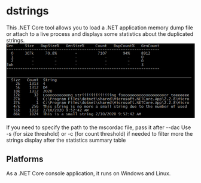 # dstrings

This .NET Core tool allows you to load a .NET application memory dump file or attach to a live process and displays some statistics about the duplicated strings.
![dstrings_result](./dstrings.png)

If you need to specify the path to the mscordac file, pass it after --dac 
Use -s (for size threshold) or -c (for count threshold) if needed to filter more the strings display after the statistics summary table

## Platforms
As a .NET Core console application, it runs on Windows and Linux.
